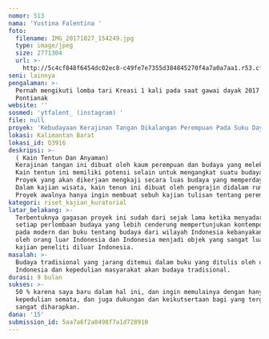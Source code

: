 ```yaml
---
nomor: 513
nama: 'Yustina Falentina '
foto:
  filename: IMG_20171027_154249.jpg
  type: image/jpeg
  size: 2771304
  url: >-
    http://5c4cf848f6454dc02ec8-c49fe7e7355d384845270f4a7a0a7aa1.r53.cf2.rackcdn.com/38d6bf8a-32d9-497a-90b3-9164fdc6ade3/IMG_20171027_154249.jpg
seni: lainnya
pengalaman: >-
  Pernah mengikuti lomba tari Kreasi 1 kali pada saat gawai dayak 2017 di
  Pontianak
website: ''
sosmed: 'ytfalent_ (instagram) '
file: null
proyek: 'Kebudayaan Kerajinan Tangan Dikalangan Perempuan Pada Suku Dayak Di Kalimantan Barat'
lokasi: Kalimantan Barat
lokasi_id: Q3916
deskripsi: >-
  ( Kain Tentun Dan Anyaman)
  Kerajinan tangan ini dibuat oleh kaum perempuan dan budaya yang melekat didalamnya seperti kain tentun songket dan sal dari Kapuas hulu. Suku Dayak Iban di Kapuas Hulu yang memiliki ciri khas pakaian adat yaitu Kain Tenun Songket dan Sal yang menggunakan motif Bansa (suku) Iban asli Puring Kencana.
  Kain tentun ini memiliki potensi selain untuk mengangkat suatu budaya dengan adanya pembuatan kain tentun dan juga pengrajin didalam kalangan kaum perempuan suku Iban. Potensi dari kain tentun ini sangat besar dan begitu banyak unsur budaya didalamnya, tujuan sebenarnya ingin membuat suatu kajian riset dan kuratorial berupa paameran yang akan memamerkan hasil karya perempuan-perempuan yang masih melestarikan kebudayaan sukunya.Diharapkan dalam pameran ini adalah terus menumbuhkan kecintaan akan budaya yang begitu beragam dan tetap melestarikannya karena sekarang sudah jarang ada para pengrajin perempuan muda.
  Proyek yang akan dikerjaan mengkaji secara luas budaya yang memperdaya perempuan, melakukan riset lapangan dengan tujuan mendapatkan hasil yang nantinya akan dipamerkan dalam pameran yang akan diselenggarakan. Pameran ini terkhususkan memamerkan kerajinan tangan perempuan yang tetap membudaya.
  Dalam kajian wisata, kain tenun ini dibuat oleh pengrajin didalam rumah Panjai Binsa  Iban ( rumah Panjang Suku Iban) di daerah Kapuas Hulu. Destinasi wisata kebudayaan dan melihat secara langsung pembuatan kain tentun Bansa Iban menjadi suatu obyek pariwisata budaya. 
  Proyek awalnya hanya ingin membuat sebuh kajian tulisan tentang perempuan yang berbudaya, tetapi ketika membaca ulang mengenai proyek yang akan lebih baik jika disertakan dengan pameran yang mempertunjukan keranjinan tangan hasil dari buatan perempuan-peremuan yang tetap melestarikan kebudayaannya. Pameran ini kemungkinan akan menghabiskan biaya yang cukup besar dan tidak sebanding dengan pendanaan proyek pada proposal.
kategori: riset_kajian_kuratorial
latar_belakang: >-
  Terbentuknya gagasan proyek ini sudah dari sejak lama ketika menyadari bahwa
  setiap perlombaan budaya yang lebih cenderung mempertunjukan kontemporer dari
  pada modern dan buku tentang budaya dari wilayah Indonesia kebanyakan di tulis
  oleh orang luar Indonesia dan Indonesia menjadi objek yang sangat luas bagi
  kajian peneliti diluar Indonesia. 
masalah: >-
  Budaya tradisional yang jarang ditemui dalam buku yang ditulis oleh orang
  Indonesia dan kepedulian masyarakat akan budaya tradisional. 
durasi: 9 bulan
sukses: >-
  50 % karena saya baru dalam hal ini, dan ingin memulainya dengan hanya bentuk
  kepedulian semata, dan juga dukungan dan keikutsertaan bagi yang tergoyah
  sangat diharapkan.  
dana: '15'
submission_id: 5aa7a6f2a8498f7a1d728910
---
```

